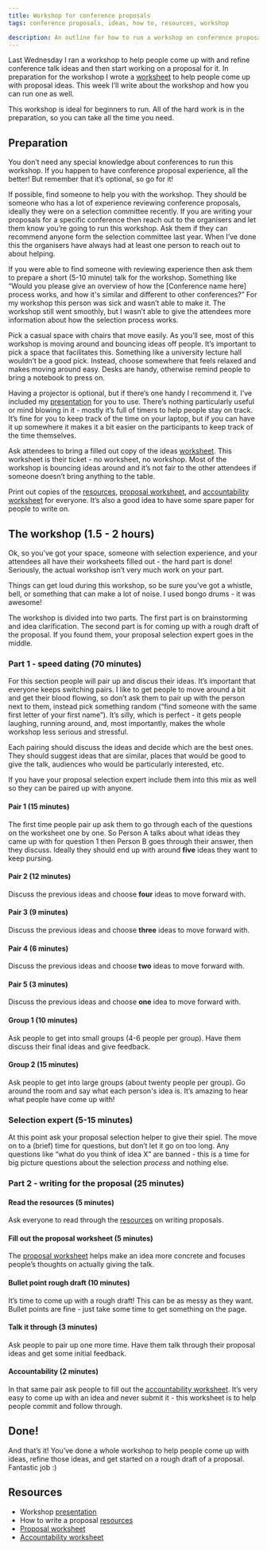 ```yaml
---
title: Workshop for conference proposals
tags: conference proposals, ideas, how to, resources, workshop

description: An outline for how to run a workshop on conference proposal ideas and writing the proposal itself.
---
```


Last Wednesday I ran a workshop to help people come up with and refine conference talk ideas and then start working on a proposal for it. In preparation for the workshop I wrote a [worksheet](/blog/2016/conference-proposal-ideas/) to help people come up with proposal ideas. This week I’ll write about the workshop and how you can run one as well.

This workshop is ideal for beginners to run. All of the hard work is in the preparation, so you can take all the time you need.

## Preparation

You don’t need any special knowledge about conferences to run this workshop. If you happen to have conference proposal experience, all the better! But remember that it’s optional, so go for it!

If possible, find someone to help you with the workshop. They should be someone who has a lot of experience reviewing conference proposals, ideally they were on a selection committee recently. If you are writing your proposals for a specific conference then reach out to the organisers and let them know you’re going to run this workshop. Ask them if they can recommend anyone form the selection committee last year. When I’ve done this the organisers have always had at least one person to reach out to about helping.

If you were able to find someone with reviewing experience then ask them to prepare a short (5-10 minute) talk for the workshop. Something like “Would you please give an overview of how the [Conference name here] process works, and how it's similar and different to other conferences?” For my workshop this person was sick and wasn’t able to make it. The workshop still went smoothly, but I wasn’t able to give the attendees more information about how the selection process works.

Pick a casual space with chairs that move easily. As you’ll see, most of this workshop is moving around and bouncing ideas off people. It’s important to pick a space that facilitates this. Something like a university lecture hall wouldn’t be a good pick. Instead, choose somewhere that feels relaxed and makes moving around easy. Desks are handy, otherwise remind people to bring a notebook to press on.

Having a projector is optional, but if there’s one handy I recommend it. I’ve included my [presentation](https://www.dropbox.com/s/47z32c7gxjs9vws/cfp-workshop-public.key?dl=0) for you to use. There’s nothing particularly useful or mind blowing in it - mostly it’s full of timers to help people stay on track. It’s fine for you to keep track of the time on your laptop, but if you can have it up somewhere it makes it a bit easier on the participants to keep track of the time themselves.

Ask attendees to bring a filled out copy of the ideas [worksheet](/blog/2016/conference-proposal-ideas/). This worksheet is their ticket - no worksheet, no workshop. Most of the workshop is bouncing ideas around and it’s not fair to the other attendees if someone doesn’t bring anything to the table.

Print out copies of the [resources](https://docs.google.com/document/d/13DfiDw6rpasjq33ckGzqlLBrK59M2m6iQgyrv1IV_VM/edit?usp=sharing), [proposal worksheet](https://docs.google.com/document/d/1BEfA3m4hP08o0-MOpeecJ5SuhU0LBjfFmuB-bErdveo/edit?usp=sharing), and [accountability worksheet](https://docs.google.com/document/d/1BI7f7i3vI8vm4J47HoqDpB1OCRDfZPo5cUXMP8yHUgM/edit?usp=sharing) for everyone. It’s also a good idea to have some spare paper for people to write on.

## The workshop (1.5 - 2 hours)

Ok, so you’ve got your space, someone with selection experience, and your attendees all have their worksheets filled out - the hard part is done! Seriously, the actual workshop isn’t very much work on your part.

Things can get loud during this workshop, so be sure you’ve got a whistle, bell, or something that can make a lot of noise. I used bongo drums - it was awesome!

The workshop is divided into two parts. The first part is on brainstorming and idea clarification. The second part is for coming up with a rough draft of the proposal. If you found them, your proposal selection expert goes in the middle.

### Part 1 - speed dating (70 minutes)

For this section people will pair up and discus their ideas. It’s important that everyone keeps switching pairs. I like to get people to move around a bit and get their blood flowing, so don’t ask them to pair up with the person next to them, instead pick something random (“find someone with the same first letter of your first name”). It’s silly, which is perfect - it gets people laughing, running around, and, most importantly, makes the whole workshop less serious and stressful.

Each pairing should discuss the ideas and decide which are the best ones. They should suggest ideas that are similar, places that would be good to give the talk, audiences who would be particularly interested, etc.

If you have your proposal selection expert include them into this mix as well so they can be paired up with anyone.

#### Pair 1 (15 minutes)

The first time people pair up ask them to go through each of the questions on the worksheet one by one. So Person A talks about what ideas they came up with for question 1 then Person B goes through their answer, then they discuss.  Ideally they should end up with around **five** ideas they want to keep pursing.

#### Pair 2 (12 minutes)

Discuss the previous ideas and choose **four** ideas to move forward with.

#### Pair 3 (9 minutes) 

Discuss the previous ideas and choose **three** ideas to move forward with.

#### Pair 4 (6 minutes)

Discuss the previous ideas and choose **two** ideas to move forward with.

#### Pair 5 (3 minutes)

Discuss the previous ideas and choose **one** idea to move forward with.

#### Group 1 (10 minutes)

Ask people to get into small groups (4-6 people per group). Have them discuss their final ideas and give feedback.

#### Group 2 (15 minutes)

Ask people to get into large groups (about twenty people per group). Go around the room and say what each person's idea is. It’s amazing to hear what people have come up with!

### Selection expert (5-15 minutes)

At this point ask your proposal selection helper to give their spiel. The move on to a (brief) time for questions, but don’t let it go on too long. Any questions like “what do you think of idea X” are banned - this is a time for big picture questions about the selection *process* and nothing else.

### Part 2 - writing for the proposal (25 minutes)

#### Read the resources (5 minutes)

Ask everyone to read through the [resources](https://docs.google.com/document/d/13DfiDw6rpasjq33ckGzqlLBrK59M2m6iQgyrv1IV_VM/edit?usp=sharing) on writing proposals.

#### Fill out the proposal worksheet (5 minutes)

The [proposal worksheet](https://docs.google.com/document/d/1BEfA3m4hP08o0-MOpeecJ5SuhU0LBjfFmuB-bErdveo/edit?usp=sharing) helps make an idea more concrete and focuses people’s thoughts on actually giving the talk.

#### Bullet point rough draft (10 minutes)

It’s time to come up with a rough draft! This can be as messy as they want. Bullet points are fine - just take some time to get something on the page.

#### Talk it through (3 minutes)

Ask people to pair up one more time. Have them talk through their proposal ideas and get some initial feedback.

#### Accountability (2 minutes)

In that same pair ask people to fill out the [accountability worksheet](https://docs.google.com/document/d/1BI7f7i3vI8vm4J47HoqDpB1OCRDfZPo5cUXMP8yHUgM/edit?usp=sharing). It’s very easy to come up with an idea and never submit it - this worksheet is to help people commit and follow through.


## Done!

And that’s it! You’ve done a whole workshop to help people come up with ideas, refine those ideas, and get started on a rough draft of a proposal. Fantastic job :)

## Resources

* Workshop [presentation](https://www.dropbox.com/s/47z32c7gxjs9vws/cfp-workshop-public.key?dl=0)
* How to write a proposal [resources](https://docs.google.com/document/d/13DfiDw6rpasjq33ckGzqlLBrK59M2m6iQgyrv1IV_VM/edit?usp=sharing)
* [Proposal worksheet](https://docs.google.com/document/d/1BEfA3m4hP08o0-MOpeecJ5SuhU0LBjfFmuB-bErdveo/edit?usp=sharing)
* [Accountability worksheet](https://docs.google.com/document/d/1BI7f7i3vI8vm4J47HoqDpB1OCRDfZPo5cUXMP8yHUgM/edit?usp=sharing) 